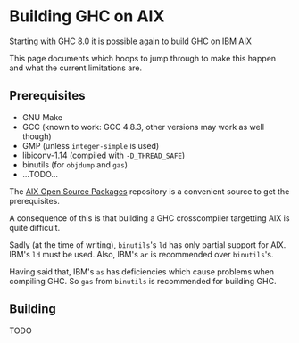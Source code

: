 # Building GHC on AIX



Starting with GHC 8.0 it is possible again to build GHC on IBM AIX



This page documents which hoops to jump through to make this happen and what the current limitations are.


## Prerequisites


- GNU Make
- GCC (known to work: GCC 4.8.3, other versions may work as well though)
- GMP (unless `integer-simple` is used)
- libiconv-1.14 (compiled with `-D_THREAD_SAFE`)
- binutils (for `objdump` and `gas`)
- ...TODO...


The [
AIX Open Source Packages](http://www.perzl.org/aix/) repository is a convenient source to get the prerequisites.



A consequence of this is that building a GHC crosscompiler targetting AIX is quite difficult.



Sadly (at the time of writing), `binutils`'s `ld` has only partial support for AIX. IBM's `ld` must be used. Also, IBM's `ar` is recommended over `binutils`'s. 



Having said that, IBM's `as` has deficiencies which cause problems when compiling GHC. So `gas` from `binutils` is recommended for building GHC.


## Building



TODO


